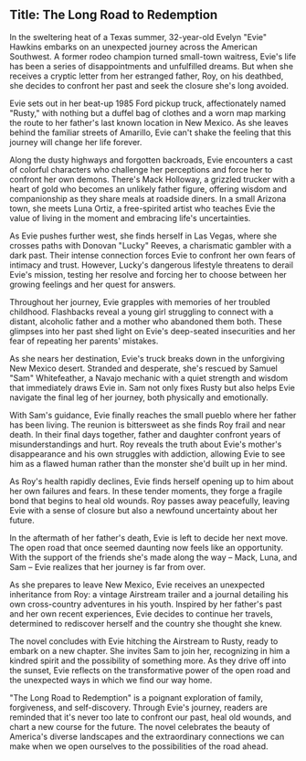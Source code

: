 
## Title: The Long Road to Redemption

In the sweltering heat of a Texas summer, 32-year-old Evelyn "Evie" Hawkins embarks on an unexpected journey across the American Southwest. A former rodeo champion turned small-town waitress, Evie's life has been a series of disappointments and unfulfilled dreams. But when she receives a cryptic letter from her estranged father, Roy, on his deathbed, she decides to confront her past and seek the closure she's long avoided.

Evie sets out in her beat-up 1985 Ford pickup truck, affectionately named "Rusty," with nothing but a duffel bag of clothes and a worn map marking the route to her father's last known location in New Mexico. As she leaves behind the familiar streets of Amarillo, Evie can't shake the feeling that this journey will change her life forever.

Along the dusty highways and forgotten backroads, Evie encounters a cast of colorful characters who challenge her perceptions and force her to confront her own demons. There's Mack Holloway, a grizzled trucker with a heart of gold who becomes an unlikely father figure, offering wisdom and companionship as they share meals at roadside diners. In a small Arizona town, she meets Luna Ortiz, a free-spirited artist who teaches Evie the value of living in the moment and embracing life's uncertainties.

As Evie pushes further west, she finds herself in Las Vegas, where she crosses paths with Donovan "Lucky" Reeves, a charismatic gambler with a dark past. Their intense connection forces Evie to confront her own fears of intimacy and trust. However, Lucky's dangerous lifestyle threatens to derail Evie's mission, testing her resolve and forcing her to choose between her growing feelings and her quest for answers.

Throughout her journey, Evie grapples with memories of her troubled childhood. Flashbacks reveal a young girl struggling to connect with a distant, alcoholic father and a mother who abandoned them both. These glimpses into her past shed light on Evie's deep-seated insecurities and her fear of repeating her parents' mistakes.

As she nears her destination, Evie's truck breaks down in the unforgiving New Mexico desert. Stranded and desperate, she's rescued by Samuel "Sam" Whitefeather, a Navajo mechanic with a quiet strength and wisdom that immediately draws Evie in. Sam not only fixes Rusty but also helps Evie navigate the final leg of her journey, both physically and emotionally.

With Sam's guidance, Evie finally reaches the small pueblo where her father has been living. The reunion is bittersweet as she finds Roy frail and near death. In their final days together, father and daughter confront years of misunderstandings and hurt. Roy reveals the truth about Evie's mother's disappearance and his own struggles with addiction, allowing Evie to see him as a flawed human rather than the monster she'd built up in her mind.

As Roy's health rapidly declines, Evie finds herself opening up to him about her own failures and fears. In these tender moments, they forge a fragile bond that begins to heal old wounds. Roy passes away peacefully, leaving Evie with a sense of closure but also a newfound uncertainty about her future.

In the aftermath of her father's death, Evie is left to decide her next move. The open road that once seemed daunting now feels like an opportunity. With the support of the friends she's made along the way – Mack, Luna, and Sam – Evie realizes that her journey is far from over.

As she prepares to leave New Mexico, Evie receives an unexpected inheritance from Roy: a vintage Airstream trailer and a journal detailing his own cross-country adventures in his youth. Inspired by her father's past and her own recent experiences, Evie decides to continue her travels, determined to rediscover herself and the country she thought she knew.

The novel concludes with Evie hitching the Airstream to Rusty, ready to embark on a new chapter. She invites Sam to join her, recognizing in him a kindred spirit and the possibility of something more. As they drive off into the sunset, Evie reflects on the transformative power of the open road and the unexpected ways in which we find our way home.

"The Long Road to Redemption" is a poignant exploration of family, forgiveness, and self-discovery. Through Evie's journey, readers are reminded that it's never too late to confront our past, heal old wounds, and chart a new course for the future. The novel celebrates the beauty of America's diverse landscapes and the extraordinary connections we can make when we open ourselves to the possibilities of the road ahead.

